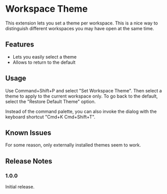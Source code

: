 # Workspace Theme

This extension lets you set a theme per workspace. This is a nice way to distinguish different workspaces you may have open at the same time.

## Features

- Lets you easily select a theme
- Allows to return to the default

## Usage

Use Command+Shift+P and select "Set Workspace Theme". Then select a theme to apply to the current workspace only. To go back to the default, select the "Restore Default Theme" option.

Instead of the command palette, you can also invoke the dialog with the keyboard shortcut "Cmd+K Cmd+Shift+T".

## Known Issues

For some reason, only externally installed themes seem to work.

## Release Notes

### 1.0.0

Initial release.